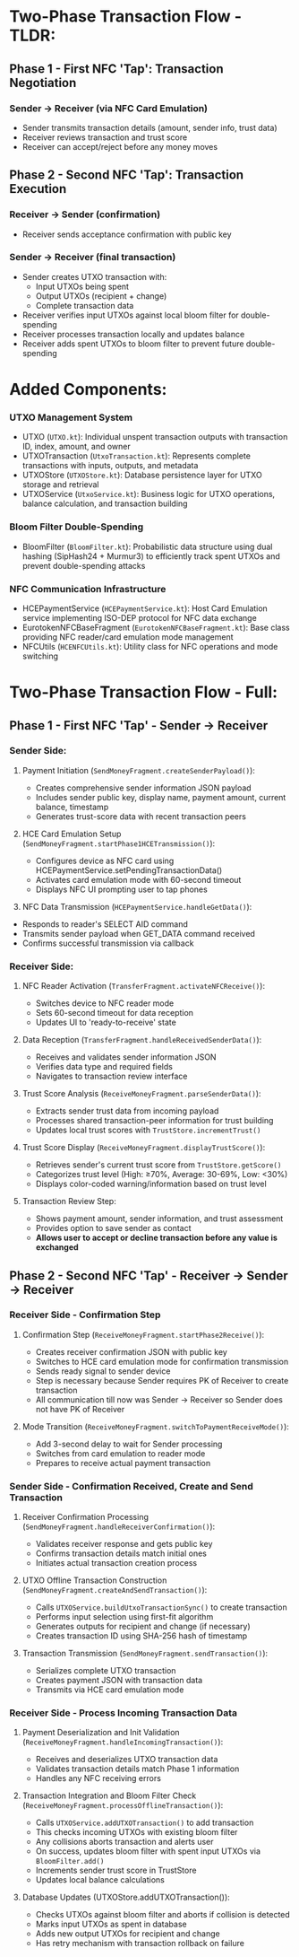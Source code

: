 # Two-Phase Transaction Flow - TLDR:  
## Phase 1 - First NFC 'Tap': Transaction Negotiation 
### Sender → Receiver (via NFC Card Emulation)  

* Sender transmits transaction details (amount, sender info, trust data)  
* Receiver reviews transaction and trust score  
* Receiver can accept/reject before any money moves  

## Phase 2 - Second NFC 'Tap': Transaction Execution  
### Receiver → Sender (confirmation)
* Receiver sends acceptance confirmation with public key

### Sender → Receiver (final transaction)
* Sender creates UTXO transaction with:
    * Input UTXOs being spent
    * Output UTXOs (recipient + change)
    * Complete transaction data
* Receiver verifies input UTXOs against local bloom filter for double-spending
* Receiver processes transaction locally and updates balance
* Receiver adds spent UTXOs to bloom filter to prevent future double-spending

# Added Components:

### UTXO Management System

* UTXO (`UTXO.kt`): Individual unspent transaction outputs with transaction ID, index, amount, and owner
* UTXOTransaction (`UtxoTransaction.kt`): Represents complete transactions with inputs, outputs, and metadata
* UTXOStore (`UTXOStore.kt`): Database persistence layer for UTXO storage and retrieval
* UTXOService (`UtxoService.kt`): Business logic for UTXO operations, balance calculation, and transaction building

### Bloom Filter Double-Spending

* BloomFilter (`BloomFilter.kt`): Probabilistic data structure using dual hashing (SipHash24 + Murmur3) to efficiently track spent UTXOs and prevent double-spending attacks

### NFC Communication Infrastructure

* HCEPaymentService (`HCEPaymentService.kt`): Host Card Emulation service implementing ISO-DEP protocol for NFC data exchange
* EurotokenNFCBaseFragment (`EurotokenNFCBaseFragment.kt`): Base class providing NFC reader/card emulation mode management
* NFCUtils (`HCENFCUtils.kt`): Utility class for NFC operations and mode switching

# Two-Phase Transaction Flow - Full:  
## Phase 1 - First NFC 'Tap' - Sender → Receiver
### Sender Side:
1. Payment Initiation (`SendMoneyFragment.createSenderPayload()`):
   * Creates comprehensive sender information JSON payload
   * Includes sender public key, display name, payment amount, current balance, timestamp
   * Generates trust-score data with recent transaction peers

2. HCE Card Emulation Setup (`SendMoneyFragment.startPhase1HCETransmission()`):
    * Configures device as NFC card using HCEPaymentService.setPendingTransactionData()
    * Activates card emulation mode with 60-second timeout
    * Displays NFC UI prompting user to tap phones

3. NFC Data Transmission (`HCEPaymentService.handleGetData()`):
  * Responds to reader's SELECT AID command
  * Transmits sender payload when GET_DATA command received
  * Confirms successful transmission via callback

### Receiver Side:
1. NFC Reader Activation (`TransferFragment.activateNFCReceive()`):
   * Switches device to NFC reader mode
   * Sets 60-second timeout for data reception
   * Updates UI to 'ready-to-receive' state

2. Data Reception (`TransferFragment.handleReceivedSenderData()`):
    * Receives and validates sender information JSON
    * Verifies data type and required fields
    * Navigates to transaction review interface

3. Trust Score Analysis (`ReceiveMoneyFragment.parseSenderData()`):
    * Extracts sender trust data from incoming payload
    * Processes shared transaction-peer information for trust building
    * Updates local trust scores with `TrustStore.incrementTrust()`

4. Trust Score Display (`ReceiveMoneyFragment.displayTrustScore()`):
    * Retrieves sender's current trust score from `TrustStore.getScore()`
    * Categorizes trust level (High: ≥70%, Average: 30-69%, Low: <30%)
    * Displays color-coded warning/information based on trust level

5. Transaction Review Step:
    * Shows payment amount, sender information, and trust assessment
    * Provides option to save sender as contact
    * **Allows user to accept or decline transaction before any value is exchanged**

## Phase 2 - Second NFC 'Tap' - Receiver → Sender → Receiver
### Receiver Side - Confirmation Step

1. Confirmation Step (`ReceiveMoneyFragment.startPhase2Receive()`):
    * Creates receiver confirmation JSON with public key
    * Switches to HCE card emulation mode for confirmation transmission
    * Sends ready signal to sender device
    * Step is necessary because Sender requires PK of Receiver to create transaction
    * All communication till now was Sender → Receiver so Sender does not have PK of Receiver

2. Mode Transition (`ReceiveMoneyFragment.switchToPaymentReceiveMode()`):
    * Add 3-second delay to wait for Sender processing
    * Switches from card emulation to reader mode
    * Prepares to receive actual payment transaction

### Sender Side - Confirmation Received, Create and Send Transaction

1. Receiver Confirmation Processing (`SendMoneyFragment.handleReceiverConfirmation()`):
    * Validates receiver response and gets public key
    * Confirms transaction details match initial ones
    * Initiates actual transaction creation process


2. UTXO Offline Transaction Construction (`SendMoneyFragment.createAndSendTransaction()`):
    * Calls `UTXOService.buildUtxoTransactionSync()` to create transaction
    * Performs input selection using first-fit algorithm
    * Generates outputs for recipient and change (if necessary)
    * Creates transaction ID using SHA-256 hash of timestamp

4. Transaction Transmission (`SendMoneyFragment.sendTransaction()`):
    * Serializes complete UTXO transaction
    * Creates payment JSON with transaction data
    * Transmits via HCE card emulation mode

### Receiver Side - Process Incoming Transaction Data

1. Payment Deserialization and Init Validation (`ReceiveMoneyFragment.handleIncomingTransaction()`):
    * Receives and deserializes UTXO transaction data
    * Validates transaction details match Phase 1 information 
    * Handles any NFC receiving errors

2. Transaction Integration and Bloom Filter Check (`ReceiveMoneyFragment.processOfflineTransaction()`):
    * Calls `UTXOService.addUTXOTransaction()` to add transaction 
    * This checks incoming UTXOs with existing bloom filter
    * Any collisions aborts transaction and alerts user
    * On success, updates bloom filter with spent input UTXOs via `BloomFilter.add()`
    * Increments sender trust score in TrustStore 
    * Updates local balance calculations

3. Database Updates (UTXOStore.addUTXOTransaction()):
    * Checks UTXOs against bloom filter and aborts if collision is detected 
    * Marks input UTXOs as spent in database 
    * Adds new output UTXOs for recipient and change 
    * Has retry mechanism with transaction rollback on failure